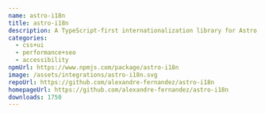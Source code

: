 ```yaml
---
name: astro-i18n
title: astro-i18n
description: A TypeScript-first internationalization library for Astro.
categories:
  - css+ui
  - performance+seo
  - accessibility
npmUrl: https://www.npmjs.com/package/astro-i18n
image: /assets/integrations/astro-i18n.svg
repoUrl: https://github.com/alexandre-fernandez/astro-i18n
homepageUrl: https://github.com/alexandre-fernandez/astro-i18n
downloads: 1750
---
```

